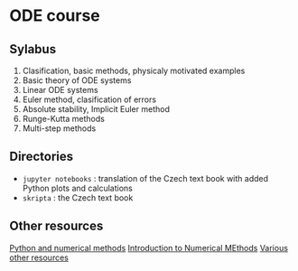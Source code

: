 # ODE course

## Sylabus

1. Clasification, basic methods, physicaly motivated examples
2. Basic theory of ODE systems
3. Linear ODE systems
4. Euler method, clasification of errors
5. Absolute stability, Implicit Euler method
6. Runge-Kutta methods
7. Multi-step methods

## Directories

- `jupyter notebooks` : translation of the Czech text book with added Python plots and calculations
- `skripta` : the Czech text book

## Other resources

[Python and numerical methods](https://pythonnumericalmethods.berkeley.edu/notebooks/chapter22.00-ODE-Initial-Value-Problems.html)
[Introduction to Numerical MEthods](https://notebook.community/Yuqi92/intro-numerical-methods/0_syllabus)
[Various other resources](https://dvillers.umons.ac.be/wiki/teaching:methcalchim:numerical_methods_for_ordinary_differential_equations#integration_of_ordinary_differential_equations)
